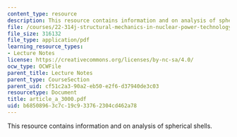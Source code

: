 ```yaml
---
content_type: resource
description: This resource contains information and on analysis of spherical shells.
file: /courses/22-314j-structural-mechanics-in-nuclear-power-technology-fall-2006/b68508963c7c19c933762304cd462a78_article_a_3000.pdf
file_size: 316132
file_type: application/pdf
learning_resource_types:
- Lecture Notes
license: https://creativecommons.org/licenses/by-nc-sa/4.0/
ocw_type: OCWFile
parent_title: Lecture Notes
parent_type: CourseSection
parent_uid: cf51c2a3-90a2-eb50-e2f6-d37940de3c03
resourcetype: Document
title: article_a_3000.pdf
uid: b6850896-3c7c-19c9-3376-2304cd462a78
---
```

This resource contains information and on analysis of spherical shells.